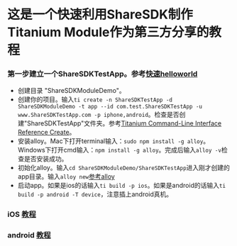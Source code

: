 这是一个快速利用ShareSDK制作Titanium Module作为第三方分享的教程
========================================================

### 第一步建立一个ShareSDKTestApp。参考[快速helloworld](https://github.com/mdsb100/titanium-good-practices/blob/master/%E5%BF%AB%E9%80%9FHelloWord.md)
- 创建目录 "ShareSDKModuleDemo"。
- 创建你的项目。输入`ti create -n ShareSDKTestApp -d ShareSDKModuleDemo -t app --id com.test.ShareSDKTestApp -u www.ShareSDKTestApp.com -p iphone,android`。检查是否创建"ShareSDKTestApp"文件夹。参考[Titanium Command-Line Interface Reference Create](http://docs.appcelerator.com/titanium/3.0/#!/guide/Titanium_Command-Line_Interface_Reference-section-35619828_TitaniumCommand-LineInterfaceReference-Create)。
- 安装alloy。Mac下打开terminal输入：`sudo npm install -g alloy`。 Windows下打开cmd输入：`npm install -g alloy`。完成后输入`alloy -v`检查是否安装成功。
- 初始化alloy。输入`cd ShareSDKModuleDemo/ShareSDKTestApp`进入刚才创建的app目录。输入`alloy new`[参考alloy](http://docs.appcelerator.com/titanium/3.0/#!/guide/Alloy_Quick_Start)
- 启动app。如果是ios的话输入`ti build -p ios`。如果是android的话输入`ti build -p android -T device`，注意插上android真机。

### iOS [教程](https://github.com/mdsb100/titanium-good-practices/tree/master/ShareSDKModuleDemo/ios)
### android [教程](https://github.com/mdsb100/titanium-good-practices/tree/master/ShareSDKModuleDemo/android)
